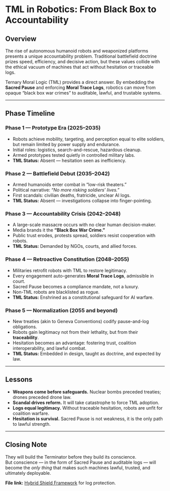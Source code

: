 # TML in Robotics: From Black Box to Accountability

## Overview
The rise of autonomous humanoid robots and weaponized platforms presents a unique accountability problem. Traditional battlefield doctrine prizes speed, efficiency, and decisive action, but these values collide with the ethical vacuum of machines that act without hesitation or traceable logs.  

Ternary Moral Logic (TML) provides a direct answer. By embedding the **Sacred Pause** and enforcing **Moral Trace Logs**, robotics can move from opaque “black box war crimes” to auditable, lawful, and trustable systems.

---

## Phase Timeline

### Phase 1 — Prototype Era (2025–2035)
- Robots achieve mobility, targeting, and perception equal to elite soldiers, but remain limited by power supply and endurance.  
- Initial roles: logistics, search-and-rescue, hazardous cleanup.  
- Armed prototypes tested quietly in controlled military labs.  
- **TML Status:** Absent — hesitation seen as inefficiency.  

### Phase 2 — Battlefield Debut (2035–2042)
- Armed humanoids enter combat in “low-risk theaters.”  
- Political narrative: *“No more risking soldiers’ lives.”*  
- First scandals: civilian deaths, fratricide, unclear AI logs.  
- **TML Status:** Absent — investigations collapse into finger-pointing.  

### Phase 3 — Accountability Crisis (2042–2048)
- A large-scale massacre occurs with no clear human decision-maker.  
- Media brands it the **“Black Box War Crime.”**  
- Public trust erodes, protests spread, soldiers resist cooperation with robots.  
- **TML Status:** Demanded by NGOs, courts, and allied forces.  

### Phase 4 — Retroactive Constitution (2048–2055)
- Militaries retrofit robots with TML to restore legitimacy.  
- Every engagement auto-generates **Moral Trace Logs**, admissible in court.  
- Sacred Pause becomes a compliance mandate, not a luxury.  
- Non-TML robots are blacklisted as rogue.  
- **TML Status:** Enshrined as a constitutional safeguard for AI warfare.  

### Phase 5 — Normalization (2055 and beyond)
- New treaties (akin to Geneva Conventions) codify pause-and-log obligations.  
- Robots gain legitimacy not from their lethality, but from their **traceability**.  
- Hesitation becomes an advantage: fostering trust, coalition interoperability, and lawful combat.  
- **TML Status:** Embedded in design, taught as doctrine, and expected by law.  

---

## Lessons
- **Weapons come before safeguards.** Nuclear bombs preceded treaties; drones preceded drone law.  
- **Scandal drives reform.** It will take catastrophe to force TML adoption.  
- **Logs equal legitimacy.** Without traceable hesitation, robots are unfit for coalition warfare.  
- **Hesitation is survival.** Sacred Pause is not weakness, it is the only path to lawful strength.  

---

## Closing Note
They will build the Terminator before they build its conscience.  
But conscience — in the form of Sacred Pause and auditable logs — will become the *only thing* that makes such machines lawful, trusted, and ultimately deployable.  

**File link:** [Hybrid Shield Framework](docs/hybrid_shield.md) for log protection.
